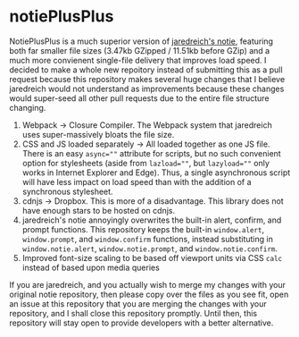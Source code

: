 # notiePlusPlus
NotiePlusPlus is a much superior version of [jaredreich's notie](https://github.com/jaredreich/notie), featuring both far smaller file sizes (3.47kb GZipped / 11.51kb before GZip) and a much more convienent single-file delivery that improves load speed. I decided to make a whole new repoitory instead of submitting this as a pull request because this repository makes several huge changes that I believe jaredreich would not understand as improvements because these changes would super-seed all other pull requests due to the entire file structure changing.

1. Webpack -> Closure Compiler. The Webpack system that jaredreich uses super-massively bloats the file size.
2. CSS and JS loaded separately -> All loaded together as one JS file. There is an easy `async=""` attribute for scripts, but no such convenient option for stylesheets (aside from `lazload=""`, but `lazyload=""` only works in Internet Explorer and Edge). Thus, a single asynchronous script will have less impact on load speed than with the addition of a synchronous stylesheet.
3. cdnjs -> Dropbox. This is more of a disadvantage. This library does not have enough stars to be hosted on cdnjs.
4. jaredreich's notie annoyingly overwrites the built-in alert, confirm, and prompt functions. This repository keeps the built-in `window.alert`, `window.prompt`, and `window.confirm` functions, instead substituting in `window.notie.alert`, `window.notie.prompt`, and `window.notie.confirm`.
5. Improved font-size scaling to be based off viewport units via CSS `calc` instead of based upon media queries

If you are jaredreich, and you actually wish to merge my changes with your original notie repository, then please copy over the files as you see fit, open an issue at this repository that you are merging the changes with your repository, and I shall close this repository promptly. Until then, this repository will stay open to provide developers with a better alternative.
